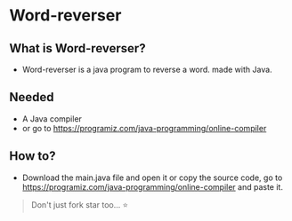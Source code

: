 # Word-reverser

## What is Word-reverser?
- Word-reverser is a java program to reverse a word. made with Java.

## Needed
- A Java compiler
- or go to https://programiz.com/java-programming/online-compiler

## How to?
- Download the main.java file and open it or copy the source code, go to https://programiz.com/java-programming/online-compiler and paste it.

> Don't just fork star too... ⭐
